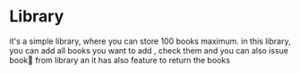 # Library
it's a simple library, where you can store 100 books maximum. in this library, you can add all books  you want to add , check them and you can also issue book📙  from library an it has also feature to return the books 
